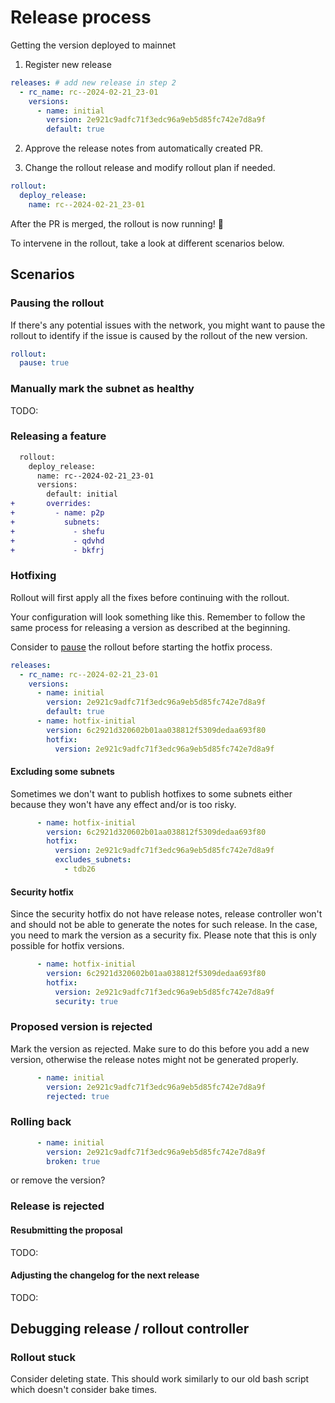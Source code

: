 # Release process

Getting the version deployed to mainnet

1. Register new release

```yaml
releases: # add new release in step 2
  - rc_name: rc--2024-02-21_23-01
    versions:
      - name: initial
        version: 2e921c9adfc71f3edc96a9eb5d85fc742e7d8a9f
        default: true
```

2. Approve the release notes from automatically created PR.

3. Change the rollout release and modify rollout plan if needed.

```yaml
rollout:
  deploy_release:
    name: rc--2024-02-21_23-01
```

After the PR is merged, the rollout is now running! 🎉

To intervene in the rollout, take a look at different scenarios below.

## Scenarios

### Pausing the rollout

If there's any potential issues with the network, you might want to pause the rollout to identify if the issue is caused by the rollout of the new version.

```yaml
rollout:
  pause: true
```

### Manually mark the subnet as healthy

TODO:

### Releasing a feature

```diff
  rollout:
    deploy_release:
      name: rc--2024-02-21_23-01
      versions:
        default: initial
+       overrides:
+         - name: p2p
+           subnets:
+             - shefu
+             - qdvhd
+             - bkfrj
```

### Hotfixing

Rollout will first apply all the fixes before continuing with the rollout.

Your configuration will look something like this. Remember to follow the same process for releasing a version as described at the beginning.

Consider to [pause](#pausing-the-rollout) the rollout before starting the hotfix process.

```yaml hl_lines="3-5"
releases:
  - rc_name: rc--2024-02-21_23-01
    versions:
      - name: initial
        version: 2e921c9adfc71f3edc96a9eb5d85fc742e7d8a9f
        default: true
      - name: hotfix-initial
        version: 6c2921d320602b01aa038812f5309dedaa693f80
        hotfix:
          version: 2e921c9adfc71f3edc96a9eb5d85fc742e7d8a9f
```

#### Excluding some subnets

Sometimes we don't want to publish hotfixes to some subnets either because they won't have any effect and/or is too risky.

```yaml
      - name: hotfix-initial
        version: 6c2921d320602b01aa038812f5309dedaa693f80
        hotfix:
          version: 2e921c9adfc71f3edc96a9eb5d85fc742e7d8a9f
          excludes_subnets:
            - tdb26
```

#### Security hotfix

Since the security hotfix do not have release notes, release controller won't and should not be able to generate the notes for such release. In the case, you need to mark the version as a security fix. Please note that this is only possible for hotfix versions.

```yaml
      - name: hotfix-initial
        version: 6c2921d320602b01aa038812f5309dedaa693f80
        hotfix:
          version: 2e921c9adfc71f3edc96a9eb5d85fc742e7d8a9f
          security: true
```


### Proposed version is rejected

Mark the version as rejected. Make sure to do this before you add a new version, otherwise the release notes might not be generated properly.

```yaml
      - name: initial
        version: 2e921c9adfc71f3edc96a9eb5d85fc742e7d8a9f
        rejected: true
```

### Rolling back

```yaml
      - name: initial
        version: 2e921c9adfc71f3edc96a9eb5d85fc742e7d8a9f
        broken: true
```

or remove the version?


### Release is rejected

#### Resubmitting the proposal

TODO:

#### Adjusting the changelog for the next release

TODO:

## Debugging release / rollout controller

### Rollout stuck

Consider deleting state. This should work similarly to our old bash script which doesn't consider bake times.

